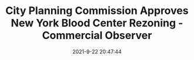 ---
"title": "City Planning Commission Approves New York Blood Center Rezoning - Commercial Observer"
"date": "2021-9-22 20:47:44"
"feed_name": "GOOGLENEWSCONSTRUCTION"
"feed_website": "https://news.google.com/search?q=construction%2Bincident&hl=en-US&gl=US&ceid=US:en"
"feed_rss": "https://news.google.com/rss/search?q=construction%2Bincident&hl=en-US&gl=US&ceid=US:en"
"link": "https://commercialobserver.com/2021/09/city-planning-commission-approves-new-york-blood-center-rezoning/"
"file": "_posts/2021-1-1-968f52530584b8a3dd67a74075b2cec79af0a2ce.md"
"accident": "0"
"drilling": "0"
"dead": "0"
"injured": "0"
"where": "unknown site"
---